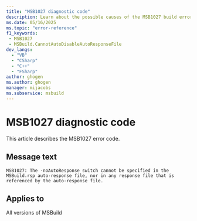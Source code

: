 ```yaml
---
title: "MSB1027 diagnostic code"
description: Learn about the possible causes of the MSB1027 build error, and get troubleshooting tips.
ms.date: 05/16/2025
ms.topic: "error-reference"
f1_keywords:
 - MSB1027
 - MSBuild.CannotAutoDisableAutoResponseFile
dev_langs:
  - "VB"
  - "CSharp"
  - "C++"
  - "FSharp"
author: ghogen
ms.author: ghogen
manager: mijacobs
ms.subservice: msbuild
---
```


# MSB1027 diagnostic code

<!-- :::ErrorDefinitionDescription::: -->
<!-- :::editable-content name="introDescription"::: -->
This article describes the MSB1027 error code.
<!-- :::editable-content-end::: -->

## Message text

<!-- :::editable-content name="messageText"::: -->
`MSB1027: The -noAutoResponse switch cannot be specified in the MSBuild.rsp auto-response file, nor in any response file that is referenced by the auto-response file.`
<!-- :::editable-content-end::: -->
<!-- MSB1027: The -noAutoResponse switch cannot be specified in the MSBuild.rsp auto-response file, nor in any response file that is referenced by the auto-response file. -->

<!-- :::editable-content name="postOutputDescription"::: -->
<!--
{StrBegin="MSBUILD : error MSB1027: "}LOCALIZATION: The prefix "MSBUILD : error MSBxxxx:", "-noAutoResponse" and "MSBuild.rsp" should not be localized.
-->
<!-- :::editable-content-end::: -->
<!-- :::ErrorDefinitionDescription-end::: -->

## Applies to

All versions of MSBuild
